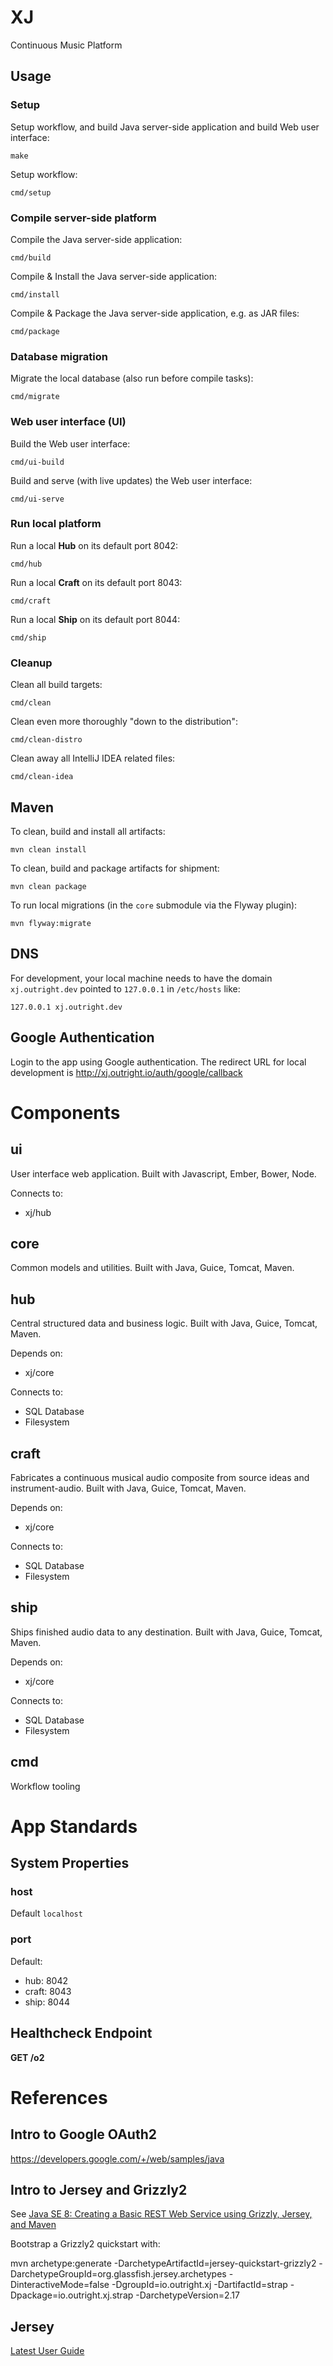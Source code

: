 # XJ

Continuous Music Platform

## Usage

### Setup

Setup workflow, and build Java server-side application and build Web user interface:
 
    make

Setup workflow:
 
    cmd/setup

### Compile server-side platform

Compile the Java server-side application:

    cmd/build
    
Compile & Install the Java server-side application:

    cmd/install
    
Compile & Package the Java server-side application, e.g. as JAR files:

    cmd/package

### Database migration
    
Migrate the local database (also run before compile tasks):
    
    cmd/migrate

### Web user interface (UI)    
    
Build the Web user interface:
 
    cmd/ui-build
    
Build and serve (with live updates) the Web user interface:
 
    cmd/ui-serve

### Run local platform

Run a local **Hub** on its default port 8042:
 
    cmd/hub    

Run a local **Craft** on its default port 8043:
 
    cmd/craft    

Run a local **Ship** on its default port 8044:
 
    cmd/ship    

### Cleanup    
    
Clean all build targets:

    cmd/clean
    
Clean even more thoroughly "down to the distribution":

    cmd/clean-distro

Clean away all IntelliJ IDEA related files:

    cmd/clean-idea

## Maven

To clean, build and install all artifacts:

    mvn clean install
    
To clean, build and package artifacts for shipment:

    mvn clean package
    
To run local migrations (in the `core` submodule via the Flyway plugin):

    mvn flyway:migrate

## DNS

For development, your local machine needs to have the domain `xj.outright.dev` pointed to `127.0.0.1` in `/etc/hosts` like:

    127.0.0.1 xj.outright.dev

## Google Authentication

Login to the app using Google authentication. The redirect URL for local development is http://xj.outright.io/auth/google/callback

# Components

## ui

User interface web application. Built with Javascript, Ember, Bower, Node.

Connects to:

  * xj/hub

## core

Common models and utilities. Built with Java, Guice, Tomcat, Maven.

## hub

Central structured data and business logic. Built with Java, Guice, Tomcat, Maven.

Depends on:

  * xj/core

Connects to:

  * SQL Database
  * Filesystem

## craft

Fabricates a continuous musical audio composite from source ideas and instrument-audio. Built with Java, Guice, Tomcat, Maven.

Depends on:

  * xj/core

Connects to:

  * SQL Database
  * Filesystem

## ship

Ships finished audio data to any destination. Built with Java, Guice, Tomcat, Maven.

Depends on:

  * xj/core

Connects to:

  * SQL Database
  * Filesystem

## cmd

Workflow tooling

# App Standards

## System Properties
 
### host

Default `localhost`

### port

Default:

  * hub: 8042
  * craft: 8043
  * ship: 8044

## Healthcheck Endpoint

**GET /o2**

# References

## Intro to Google OAuth2

https://developers.google.com/+/web/samples/java

## Intro to Jersey and Grizzly2

See [Java SE 8: Creating a Basic REST Web Service using Grizzly, Jersey, and Maven](http://www.oracle.com/webfolder/technetwork/tutorials/obe/java/griz_jersey_intro/Grizzly-Jersey-Intro.html)

Bootstrap a Grizzly2 quickstart with:

mvn archetype:generate -DarchetypeArtifactId=jersey-quickstart-grizzly2 -DarchetypeGroupId=org.glassfish.jersey.archetypes -DinteractiveMode=false -DgroupId=io.outright.xj -DartifactId=strap -Dpackage=io.outright.xj.strap -DarchetypeVersion=2.17

## Jersey

[Latest User Guide](https://jersey.java.net/documentation/latest/user-guide.html)

